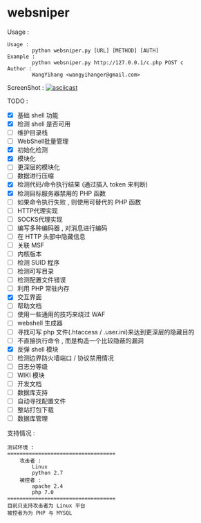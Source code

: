 # websniper

Usage :
```
Usage : 
        python websniper.py [URL] [METHOD] [AUTH]
Example : 
        python websniper.py http://127.0.0.1/c.php POST c
Author : 
        WangYihang <wangyihanger@gmail.com>
```

ScreenShot : 
[![asciicast](https://asciinema.org/a/aAE033icmfs0GFl6xqbyj4ZNN.png)](https://asciinema.org/a/aAE033icmfs0GFl6xqbyj4ZNN)

TODO :
- [x] 基础 shell 功能
- [x] 检测 shell 是否可用
- [ ] 维护目录栈
- [ ] WebShell批量管理
- [x] 初始化检测
- [x] 模块化
- [ ] 更深层的模块化
- [ ] 数据进行压缩
- [x] 检测代码/命令执行结果 (通过插入 token 来判断)
- [x] 检测目标服务器禁用的 PHP 函数
- [ ] 如果命令执行失败 , 则使用可替代的 PHP 函数
- [ ] HTTP代理实现
- [ ] SOCKS代理实现
- [ ] 编写多种编码器 , 对消息进行编码
- [ ] 在 HTTP 头部中隐藏信息
- [ ] 关联 MSF
- [ ] 内核版本
- [ ] 检测 SUID 程序
- [ ] 检测可写目录
- [ ] 检测配置文件错误
- [ ] 利用 PHP 常驻内存
- [x] 交互界面
- [ ] 帮助文档
- [ ] 使用一些通用的技巧来绕过 WAF
- [ ] webshell 生成器
- [ ] 寻找可写 php 文件(.htaccess / .user.ini)来达到更深层的隐藏目的
- [ ] 不直接执行命令 , 而是构造一个比较隐蔽的漏洞
- [x] 反弹 shell 模块
- [ ] 检测边界防火墙端口 / 协议禁用情况
- [ ] 日志分等级
- [ ] WIKI 模块
- [ ] 开发文档
- [ ] 数据库支持
- [ ] 自动寻找配置文件
- [ ] 整站打包下载
- [ ] 数据库管理

支持情况 : 
```
测试环境 : 
===================================
    攻击者 : 
        Linux
        python 2.7
    被控者 : 
        apache 2.4
        php 7.0
===================================
目前只支持攻击者为 Linux 平台
被控者为为 PHP 与 MYSQL
```
